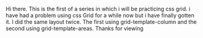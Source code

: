 Hi there. This is the first of a series in which i will be practicing css grid. i have had a problem using css Grid for a while now but i have finally gotten it. I did the same layout twice. The first using grid-template-column and the second using grid-template-areas. Thanks for viewing